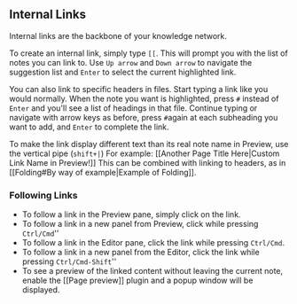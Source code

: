 ## Internal Links

Internal links are the backbone of your knowledge network.

To create an internal link, simply type `[[`. This will prompt you with the list of notes you can link to. Use `Up arrow` and `Down arrow` to navigate the suggestion list and `Enter` to select the current highlighted link.

You can also link to specific headers in files. Start typing a link like you would normally. When the note you want is highlighted, press `#` instead of `Enter` and you'll see a list of headings in that file. Continue typing or navigate with arrow keys as before, press `#`again at each subheading you want to add, and `Enter` to complete the link. 

To make the link display different text than its real note name in Preview, use the vertical pipe (`shift+|`) For example: [[Another Page Title Here|Custom Link Name in Preview!]] This can be combined with linking to headers, as in [[Folding#By way of example|Example of Folding]].

### Following Links

- To follow a link in the Preview pane, simply click on the link.
- To follow a link in a new panel from Preview, click while pressing `Ctrl/Cmd`''
- To follow a link in the Editor pane, click the link while pressing `Ctrl/Cmd`.
- To follow a link in a new panel from the Editor, click the link while pressing `Ctrl/Cmd-Shift`''
- To see a preview of the linked content without leaving the current note, enable the [[Page preview]] plugin and a popup window will be displayed.

